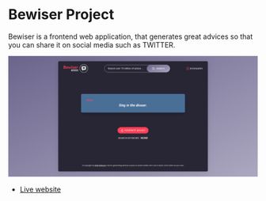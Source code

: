 # Bewiser Project

Bewiser is a frontend web application, that generates great advices so that you can share it on social media such as TWITTER.

![Alt text](img.png "a title")

- [Live website](https://bewiser-by-riad.netlify.app/)
